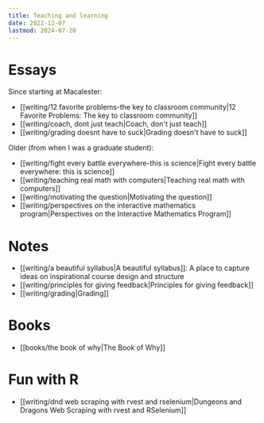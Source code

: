 ```yaml
---
title: Teaching and learning
date: 2022-12-07
lastmod: 2024-07-20
---
```


# Essays

Since starting at Macalester:

- [[writing/12 favorite problems-the key to classroom community|12 Favorite Problems: The key to classroom community]]
- [[writing/coach, dont just teach|Coach, don't just teach]]
- [[writing/grading doesnt have to suck|Grading doesn't have to suck]]

Older (from when I was a graduate student):

- [[writing/fight every battle everywhere-this is science|Fight every battle everywhere: this is science]]
- [[writing/teaching real math with computers|Teaching real math with computers]]
- [[writing/motivating the question|Motivating the question]]
- [[writing/perspectives on the interactive mathematics program|Perspectives on the Interactive Mathematics Program]]

# Notes

- [[writing/a beautiful syllabus|A beautiful syllabus]]: A place to capture ideas on inspirational course design and structure
- [[writing/principles for giving feedback|Principles for giving feedback]]
- [[writing/grading|Grading]]

# Books

- [[books/the book of why|The Book of Why]]

# Fun with R

- [[writing/dnd web scraping with rvest and rselenium|Dungeons and Dragons Web Scraping with rvest and RSelenium]]
